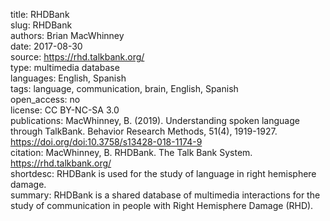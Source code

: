 title: RHDBank  
slug: RHDBank  
authors: Brian MacWhinney  
date: 2017-08-30  
source: https://rhd.talkbank.org/  
type: multimedia database  
languages: English, Spanish  
tags: language, communication, brain, English, Spanish  
open_access: no  
license: CC BY-NC-SA 3.0  
publications: MacWhinney, B. (2019). Understanding spoken language through TalkBank. Behavior Research Methods, 51(4), 1919-1927. https://doi.org/doi:10.3758/s13428-018-1174-9  
citation: MacWhinney, B. RHDBank. The Talk Bank System. https://rhd.talkbank.org/  
shortdesc: RHDBank is used for the study of language in right hemisphere damage.  
summary: RHDBank is a shared database of multimedia interactions for the study of communication in people with Right Hemisphere Damage (RHD).  
